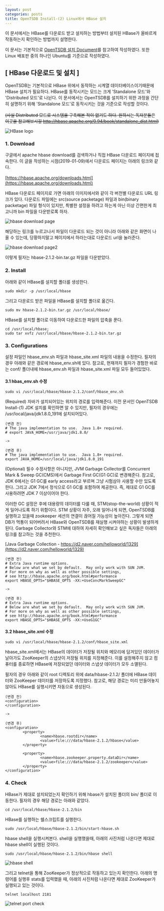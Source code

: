 ```yaml
---
layout: post
categories: posts
title: OpenTSDB Install-(2) Linux에서 HBase 설치
---
```


이 문서에서는 HBase를 다운로드 받고 설치하는 방법부터 설치된 HBase가 올바르게 작동하는지 확인하는 방법까지 설명한다.

이 문서는 기본적으로 [OpenTSDB 설치 Document](http://opentsdb.net/docs/build/html/installation.html)를 참고하여 작성하였다. 또한 Linux 배포판 중의 하나인 Ubuntu를 기준으로 작성하였다.

## [ HBase 다운로드 및 설치 ]
OpenTSDB는 기본적으로 HBase 위에서 동작하는 시계열 데이터베이스이기때문에 HBase 설치가 필요하다. HBase를 동작시키는 모드는 크게 'Standalone 모드'와 'Distributed 모드'로 나뉜다. 이 문서에서는 OpenTSDB를 설치하기 위한 과정을 간단히 설명하기 위해 'Standalone 모드'로 동작시키는 것을 기준으로 작성할 것이다.
<br/><br/>
~~(사실 Distributed 모드로 시스템을 구축해본 적이 없기도 하다. 원하시는 독자분들은 이곳을 참고해보시길 http://hbase.apache.org/0.94/book/standalone_dist.html)~~
<br/>

![HBase logo](../../assets/img/post/install_opentsdb_2_hbase_logo.png)


### 1. Download
구글에서 apache hbase download를 검색하거나 직접 HBase 다운로드 페이지에 접속한다. 이 글을 작성하는 시점(2019-01-09)에서 다운로드 페이지는 아래의 링크와 같다.<br/><br/>
[https://hbase.apache.org/downloads.html](https://hbase.apache.org/downloads.html)
<br/>

HBase 다운로드 페이지로 가면 아래의 이미지에서와 같이 각 버전별 다운로드 URL 링크가 있다. 다운로드 파일에는 src(source packetage) 파일과 bin(binary packetage) 파일 형식이 있지만, 특별한 설정을 하려고 하는게 아닌 이상 간편한게 최고니까 bin 파일을 다운받로록 하자.
<br/>

![hbase download page](../../assets/img/post/install_opentsdb_2_hbase_download_page1.png)

해당하는 링크를 누르고나서 파일이 다운로드 되는 것이 아니라 아래와 같은 화면이 나올 수 있는데, 당황하지말고 페이지에서 하라는대로 다운로드 url을 눌러준다.
<br/>

![hbase download page2](../../assets/img/post/install_opentsdb_2_hbase_download_page2.png)

이렇게 필자는 hbase-2.1.2-bin.tar.gz 파일을 다운받았다.

### 2. Install

아래와 같이 HBase를 설치할 폴더를 생성한다.

```
sudo mkdir -p /usr/local/hbase 
```

그리고 다운로드 받은 파일을 HBase를 설치할 폴더로 옮긴다.

```
sudo mv hbase-2.1.2-bin.tar.gz /usr/local/hbase/
```

HBase를 설치할 폴더로 이동하여 다운로드한 파일의 압축을 푼다.

```
cd /usr/local/hbase;
sudo tar xvfz /usr/local/hbase/hbase-2.1.2-bin.tar.gz
```

### 3. Configurations

설정 파일인 hbase_env.sh 파일과 hbase_site.xml 파일의 내용을 수정한다. 필자의 경우 아래와 같은 경로에 hbase_env.sh에 있다. 참고로, 현재까지 필자가 경험한 바로는 conf/ 폴더내에 hbase_env.sh 파일과 hbase_site.xml 파일 모두 들어있었다.


#### 3.1 hbas_env.sh 수정

```
sudo vi /usr/local/hbase/hbase-2.1.2/conf/hbase_env.sh
```

(Required) 자바가 설치되어있는 위치의 경로를 입력해준다. 이전 문서인 OpenTSDB Install-(1) JDK 설치를 확인하면 알 수 있지만, 필자의 경우에는 /usr/local/java/jdk1.8.0_191에 설치되어있다.

```
(변경 전)
# The java implementation to use.  Java 1.8+ required.
# export JAVA_HOME=/usr/java/jdk1.8.0/

->

(변경 후)
# The java implementation to use.  Java 1.8+ required.
export JAVA_HOME=/usr/local/java/jdk1.8.0_191
```

(Optional) 필수 수정사항은 아니지만, JVM Garbage Collector를 Concurrent Mark & Sweep GC(CMS)에서 Garbage First GC(G1 GC)로 변경해준다. 참고로, JDK 6에서는 G1 GC를 early access라고 부르며 그냥 시험삼아 사용할 수만 있도록 한다. 그리고 JDK 7에서 정식으로 G1 GC를 포함하여 제공한다. 즉, 제대로 G1 GC를 사용하려면 JDK 7 이상이어야 한다. 
<br/>

이러한 GC 설정은 후에 대용량의 데이터를 다룰 때, STM(stop-the-world) 상황이 적게 일어나도록 하기 위함이다. STM 상황이 자주, 오래 일어나게 되면, OpenTSDB를 실행하고 있을때 zookeeper 세션의 연결이 끊어질 가능성이 높아진다. 그렇게 되면 DB가 먹통이 되어버려서 HBase와 OpenTSDB를 재실행 시켜야하는 상황이 발생하게 된다. Garbage Collector와 STM에 대하여 자세히 확인해보고 싶은 독자들은 아래의 링크를 참고하는 것을 추천한다. 

[Java Garbage Collection - https://d2.naver.com/helloworld/1329](https://d2.naver.com/helloworld/1329)
<br/>

```
(변경 전)
# Extra Java runtime options.
# Below are what we set by default.  May only work with SUN JVM.
# For more on why as well as other possible settings,
# see http://hbase.apache.org/book.html#performance
export HBASE_OPTS="$HBASE_OPTS -XX:+UseConcMarkSweepGC"

->

(변경 후)
# Extra Java runtime options.
# Below are what we set by default.  May only work with SUN JVM.
# For more on why as well as other possible settings,
# see http://hbase.apache.org/book.html#performance
export HBASE_OPTS="$HBASE_OPTS -XX:+UseG1GC"
```

#### 3.2 hbase_site.xml 수정

```
sudo vi /usr/local/hbase/hbase-2.1.2/conf/hbase_site.xml
```

hbase_site.xml에서는 HBase의 데이터가 저장될 위치와 메모리에 담겨있던 데이터가 날아가도 ZooKeeper의 스냅샷이 저장될 위치를 지정해준다. 이를 설정해주지 않고 컴퓨터를 종료하면 HBase에 저장되었던 데이터와 스냅샷 데이터가 모두 소멸된다.
<br/>

필자의 경우 아래와 같이 root 디렉토리 위에 data/hbase-2.1.2/ 폴더에 HBase 데이터와 ZooKeeper 데이터를 저장하도록 지정했다. 참고로, 해당 경로는 미리 만들어놓지 않아도 HBase를 실행시키면 자동으로 생성된다.

```
(변경 전)
<configuration>
</configuration>

->

(변경 후)
<configuration>
        <property>
                <name>hbase.rootdir</name>
                <value>file:///data/hbase-2.1.2/hbase</value>
        </property>

        <property>
                <name>hbase.zookeeper.property.dataDir</name>
                <value>file:///data/hbase-2.1.2/zookeeper</value>
        </property>
</configuration>
```

### 4. Check

HBase가 제대로 설치되었는지 확인하기 위해 hbase가 설치된 폴더의 bin/ 폴더로 이동한다. 필자의 경우 해당 경로는 아래와 같았다.

```
cd /usr/local/hbase/hbase-2.1.2/bin
```

HBase를 실행하는 쉘스크립트를 실행한다.

```
sudo /usr/local/hbase/hbase-2.1.2/bin/start-hbase.sh
```

hbase shell을 실행시켜본다. shell을 실행했을때, 아래의 사진처럼 나온다면 제대로 hbase shell이 실행된 것이다.

```
sudo /usr/local/hbase/hbase-2.1.2/bin/hbase shell
```

![hbase shell](../../assets/img/post/install_opentsdb_2_hbase_check1.png)

그리고 telnet을 통해 ZooKeeper가 정상적으로 작동하고 있는지 확인한다. 아래의 명령어를 실행후 stats를 입력했을 때, 아래의 사진처럼 나온다면 제대로 ZooKeeper가 실행되고 있는 것이다.

```
telnet localhost 2181
```

![telnet port check](../../assets/img/post/install_opentsdb_2_hbase_check2.png)
